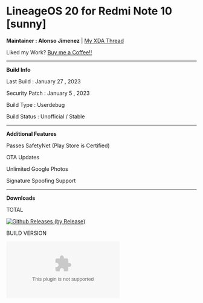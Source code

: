 # LineageOS 20 for Redmi Note 10 [sunny]

**Maintainer : Alonso Jimenez** | [My XDA Thread](https://forum.xda-developers.com/t/rom-13-unofficial-lineageos-20-mojito-sunny-ota-safetynet-signature-spoofing.4436693/)

Liked my Work? [Buy me a Coffee!!](https://ko-fi.com/alonsoj636)

---------------------------------------

**Build Info**

Last Build : January 27 , 2023

Security Patch : January 5 , 2023

Build Type : Userdebug

Build Status : Unofficial / Stable

--------------------------------------

**Additional Features**

Passes SafetyNet (Play Store is Certified)

OTA Updates

Unlimited Google Photos

Signature Spoofing Support

--------------------------------------

**Downloads**

TOTAL

[![Github Releases (by Release)](https://img.shields.io/github/downloads/alonsoj636/lineage-alonsoj-releases/total?color=red&style=plastic)](https://github.com/alonsoj636/lineage_alonsoj_releases/releases)

BUILD VERSION

[![Github Releases (by Release)](https://img.shields.io/github/downloads/alonsoj636/lineage-alonsoj-releases/20-20230127/lineage-20.0-20230127-UNOFFICIAL-sunny.zip?color=red&label=Alonso%27s%20Cave&style=plastic)](https://github.com/alonsoj636/lineage_alonsoj_releases/releases)
